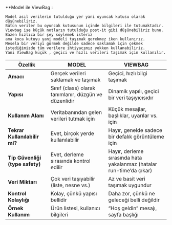  **Model ile ViewBag :


    Model asıl verilerin tutulduğu yer yani oyuncak kutusu olarak düşünebiliriz. 
    Bütün veriler bu oyuncak kutusunun içinde bilgileri ile tutumaktadır.
    Viewbag ise küçük notların tutulduğu post-it gibi düşünebiliriz bunu. Bazen hızlıca bir şey söylemek isteriz
    ama koca kutuyu yani modeli taşımak gerekmez iken kullanırız.
    Mesela bir veriyi görmek değilde sadece saklamak için çekmek istediğimizde tüm verilere ihtiyacımız yokken kullanabiliriz.
    Yani ViewBag küçük , geçici ve hızlı verileri taşımak için kullanılır.

| Özellik                            | **MODEL**                                             | **VIEWBAG**                                                          |
| ---------------------------------- | ----------------------------------------------------- | -------------------------------------------------------------------- |
|  **Amacı**                       | Gerçek verileri saklamak ve taşımak                   | Geçici, hızlı bilgi taşımak                                          |
|  **Yapısı**                     | Sınıf (class) olarak tanımlanır, düzgün ve düzenlidir | Dinamik yapılı, geçici bir veri taşıyıcısıdır                        |
|  **Kullanım Alanı**              | Veritabanından gelen verileri tutmak için             | Küçük mesajlar, başlıklar, uyarılar vs. için                         |
|  **Tekrar Kullanılabilir mi?**   | Evet, birçok yerde kullanılabilir                     | Hayır, genelde sadece bir defalık görüntüleme için                   |
|  **Tip Güvenliği (type safety)** | Evet, derleme sırasında kontrol edilir                | Hayır, derleme sırasında hata yakalanmaz (hatalar run-time’da çıkar) |
|  **Veri Miktarı**                | Çok veri taşıyabilir (liste, nesne vs.)               | Az ve basit veri taşımak uygundur                                    |
|  **Kontrol Kolaylığı**           | Kolay, çünkü yapısı bellidir                          | Daha zor, çünkü ne geleceği belli değildir                           |
|  **Örnek Kullanım**              | Ürün listesi, kullanıcı bilgileri                     | “Hoş geldin” mesajı, sayfa başlığı                                   |

